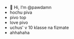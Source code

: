 - 👋 Hi, I’m @pawdamn
- hochu piva
- pivo top
- love pivo
- uchus' v 10 klasse na fizmate
- ahhahaha
